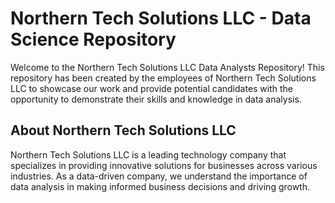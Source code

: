 # Northern Tech Solutions LLC - Data Science Repository

Welcome to the Northern Tech Solutions LLC Data Analysts Repository! This repository has been created by the employees of Northern Tech Solutions LLC to showcase our work and provide potential candidates with the opportunity to demonstrate their skills and knowledge in data analysis.

## About Northern Tech Solutions LLC

Northern Tech Solutions LLC is a leading technology company that specializes in providing innovative solutions for businesses across various industries. As a data-driven company, we understand the importance of data analysis in making informed business decisions and driving growth.
